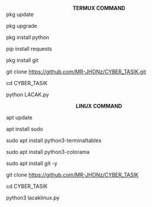 <center><b>TERMUX COMMAND</b></center>
pkg update

pkg upgrade

pkg install python

pip install requests

pkg install git 

git clone https://github.com/MR-JHONz/CYBER_TASIK.git

cd CYBER_TASIK

python LACAK.py

<center><b>LINUX COMMAND</b></center>

apt update 

apt install sudo

sudo apt install python3-terminaltables

sudo apt install python3-colorama

sudo apt install git -y

git clone https://github.com/MR-JHONz/CYBER_TASIK

cd CYBER_TASIK

python3 lacaklinux.py


